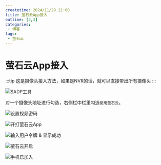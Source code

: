 ```yaml
---
createtime: 2024/11/29 21:00
title: 萤石云App接入
outline: [2,3]
categories:
 - 博客
tags:
 - 萤石云
---
```


# 萤石云App接入
:::tip 
这是摄像头接入方法，如果是NVR的话，就可以直接带出所有摄像头
:::

![SADP工具](https://gitee.com/zhangjunjiee/article-images/raw/master/images/202411292318047.png)

对一个摄像头地址进行勾选，右侧栏中栏里勾选`使用萤石云`。

![设置视频密码](https://gitee.com/zhangjunjiee/article-images/raw/master/images/202411292320484.png)


<!-- ![打开萤石App](https://gitee.com/zhangjunjiee/article-images/raw/master/images/202411292348550.png)

![菜单 - 我的](https://gitee.com/zhangjunjiee/article-images/raw/master/images/202411292348808.png)

![个人信息设置](https://gitee.com/zhangjunjiee/article-images/raw/master/images/202411292349025.png)

![记住用户令牌](https://gitee.com/zhangjunjiee/article-images/raw/master/images/202411292349985.png) -->

![开打萤石云App](https://gitee.com/zhangjunjiee/article-images/raw/master/images/202412012255397.png)

![输入用户令牌 & 显示成功](https://gitee.com/zhangjunjiee/article-images/raw/master/images/202411292342019.png)

![萤石云开启](https://gitee.com/zhangjunjiee/article-images/raw/master/images/202411292343222.png)

![手机已加入](https://gitee.com/zhangjunjiee/article-images/raw/master/images/202411292350468.png)












